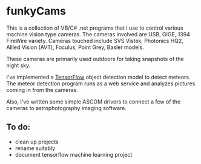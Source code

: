 # funkyCams

This is a collection of VB/C# .net programs that I use to control various machine vision type cameras.  The cameras involved are USB, GIGE, 1394 FireWire variety.  Cameras touched include SVS Vistek, Photonics HQ2, Allied Vision (AVT), Foculus, Point Grey, Basler models.

These cameras are primarily used outdoors for taking snapshots of the night sky.

I've implemented a [TensorFlow](https://www.tensorflow.org/) object detection model to detect meteors.  The meteor detection program runs as a web service and analyzes pictures coming in from the cameras.

Also, I've written some simple ASCOM drivers to connect a few of the cameras to astrophotography imaging software. 

## To do:
* clean up projects
* rename suitably
* document tensorflow machine learning project


